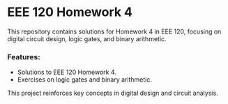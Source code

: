 # EEE 120 Homework 4

This repository contains solutions for Homework 4 in EEE 120, focusing on digital circuit design, logic gates, and binary arithmetic.

### Features:
- Solutions to EEE 120 Homework 4.
- Exercises on logic gates and binary arithmetic.

This project reinforces key concepts in digital design and circuit analysis.

